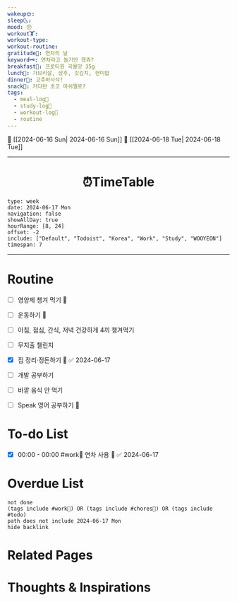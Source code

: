 ```yaml
---
wakeup🌞: 
sleep🌜: 
mood: 😞
workout🏋️: 
workout-type: 
workout-routine: 
gratitude🙏: 연차의 날
keyword🗝️: 연차라고 놀기만 했쥬?
breakfast🍳: 프로티원 곡물맛 35g
lunch🍚: 가브리살, 상추, 갓김치, 현미밥
dinner🥗: 고추바사삭!
snack🍬: 커다란 초코 마쉬멜로?
tags:
  - meal-log📝
  - study-log📓
  - workout-log💪
  - routine
---
```


🔺 [[2024-06-16 Sun| 2024-06-16 Sun]]
🔻 [[2024-06-18 Tue| 2024-06-18 Tue]]
___
<h1> <center>⏰TimeTable </center> </h1>

```gEvent
type: week
date: 2024-06-17 Mon
navigation: false
showAllDay: true
hourRange: [8, 24]
offset: -2
include: ["Default", "Todoist", "Korea", "Work", "Study", "WOOYEON"]
timespan: 7
```

--- 


# Routine 

- [ ] 영양제 챙겨 먹기 🔼 
- [ ] 운동하기 🔼
- [ ] 아침, 점심, 간식, 저녁 건강하게 4끼 챙겨먹기
- [ ] 무지출 챌린지 
- [x] 집 정리·정돈하기 🔼 ✅ 2024-06-17
- [ ] 개발 공부하기
- [ ] 바깥 음식 안 먹기 
- [ ] Speak 영어 공부하기 🔼 


# To-do List
- [x] 00:00 - 00:00 #work💼 연차 사용 🛌 ✅ 2024-06-17

# Overdue List
```tasks
not done
(tags include #work💼) OR (tags include #chores🧺) OR (tags include #todo)
path does not include 2024-06-17 Mon
hide backlink
```

# Related Pages



# Thoughts & Inspirations

